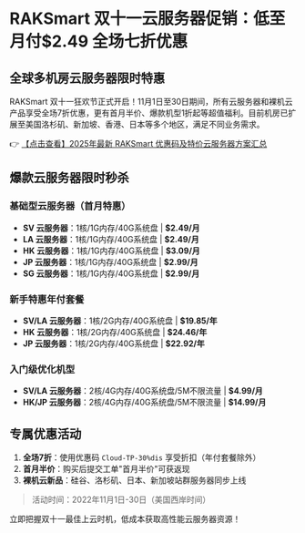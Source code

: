 # RAKSmart 双十一云服务器促销：低至月付$2.49 全场七折优惠

## 全球多机房云服务器限时特惠

RAKSmart 双十一狂欢节正式开启！11月1日至30日期间，所有云服务器和裸机云产品享受全场7折优惠，更有首月半价、爆款机型1折起等超值福利。目前机房已扩展至美国洛杉矶、新加坡、香港、日本等多个地区，满足不同业务需求。

👉 [【点击查看】2025年最新 RAKSmart 优惠码及特价云服务器方案汇总](https://bit.ly/raksmart)

## 爆款云服务器限时秒杀

### 基础型云服务器（首月特惠）
- **SV 云服务器**：1核/1G内存/40G系统盘 | **$2.49/月**
- **LA 云服务器**：1核/1G内存/40G系统盘 | **$2.49/月**  
- **HK 云服务器**：1核/1G内存/40G系统盘 | **$3.09/月**
- **JP 云服务器**：1核/1G内存/40G系统盘 | **$2.99/月**
- **SG 云服务器**：1核/1G内存/40G系统盘 | **$2.99/月**

### 新手特惠年付套餐
- **SV/LA 云服务器**：1核/2G内存/40G系统盘 | **$19.85/年**
- **HK 云服务器**：1核/2G内存/40G系统盘 | **$24.46/年**
- **JP 云服务器**：1核/2G内存/40G系统盘 | **$22.92/年**

### 入门级优化机型
- **SV/LA 云服务器**：2核/4G内存/40G系统盘/5M不限流量 | **$4.99/月**
- **HK/JP 云服务器**：2核/4G内存/40G系统盘/5M不限流量 | **$14.99/月**

## 专属优惠活动
1. **全场7折**：使用优惠码 `Cloud-TP-30%dis` 享受折扣（年付套餐除外）
2. **首月半价**：购买后提交工单"首月半价"可获返现
3. **裸机云新品**：硅谷、洛杉矶、日本、新加坡站群服务器同步上线

> 活动时间：2022年11月1日-30日（美国西岸时间）

立即把握双十一最佳上云时机，低成本获取高性能云服务器资源！